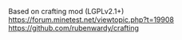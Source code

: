 Based on crafting mod (LGPLv2.1+) https://forum.minetest.net/viewtopic.php?t=19908 https://github.com/rubenwardy/crafting
